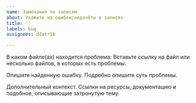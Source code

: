 ```yaml
---
name: Замечания по записям
about: Укажите на ошибки/недочёты в записях
title: ''
labels: bug
assignees: dZatr1k

---
```


В каком файле(ах) находится проблема:
Вставьте ссылку на файл или несколько файлов, в которых есть проблемы.

Опишите найденную ошибку.
Подробно опишите суть проблемы.

Дополнительный контекст.
Ссылки на ресурсы, документацию и подобное, описывающие затронутую тему.
